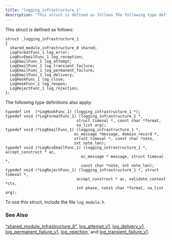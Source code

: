 ```yaml
---
title: "logging_infrastructure_1"
description: "This struct is defined as follows The following type definitions also apply To use this struct include the file log module h Section 68 74 shared module infrastructure 8 log attempt v 1 log delivery v 1 log permanent failure v 1 log rejection and log transient failure v 1..."
---
```


This struct is defined as follows:

```
struct _logging_infrastructure_1
{
  shared_module_infrastructure_8 shared;
  LogFormatFunc_1 log_error;
  LogRcvEmailFunc_1 log_reception;
  LogEmailFunc_1 log_attempt;
  LogEmailFunc_1 log_transient_failure;
  LogEmailFunc_1 log_permanent_failure;
  LogEmailFunc_1 log_delivery;
  LogHookFunc_1 log_close;
  LogHookFunc_1 log_reopen;
  LogRejectFunc_1 log_rejection;
};
```

The following type definitions also apply:

```
typedef int  (*LogHookFunc_1) (logging_infrastructure_1 *);
typedef void (*LogFormatFunc_1) (logging_infrastructure_1 *,
                               struct timeval *, const char *format,
                               va_list arg);
typedef void (*LogEmailFunc_1) (logging_infrastructure_1 *,
                              ec_message *message, domain_record *,
                              struct timeval *, const char *note,
                              int note_len);
typedef void (*LogRcvEmailFunc_1) (logging_infrastructure_1 *, accept_construct * ac,
                                 ec_message * message, struct timeval *,
                                 const char *note, int note_len);
typedef void (*LogRejectFunc_1) (logging_infrastructure_1 *, struct timeval *,
                               accept_construct * ac, validate_context *ctx,
                               int phase, const char *format, va_list arg);
```

To use this struct, include the file `log_module.h`.

### <a name="idp41874656"></a> See Also

[“shared_module_infrastructure_8”](/momentum/3/3-api/structs-shared-module-infrastructure-8), [log_attempt_v1](/momentum/3/3-api/hooks-core-log-attempt-v-1), [log_delivery_v1](/momentum/3/3-api/hooks-core-log-delivery-v-1), [log_permanent_failure_v1](/momentum/3/3-api/hooks-core-log-permanent-failure-v-1), [log_rejection](/momentum/3/3-api/hooks-core-log-rejection), and [log_transient_failure_v1](/momentum/3/3-api/hooks-core-log-transient-failure-v-1).